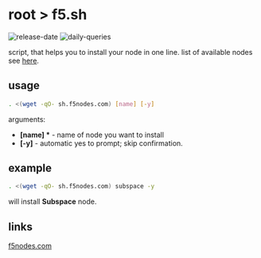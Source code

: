 # root > f5.sh

![release-date](https://badgen.net/badge/release-date/Jun%2022,%202022/red?icon=bitcoin-lightning)
![daily-queries](https://badgen.net/badge/daily-queries/699+/red?icon=github)

script, that helps you to install your node in one line.
list of available nodes see [here](https://github.com/f5nodes).

## usage

```sh
. <(wget -qO- sh.f5nodes.com) [name] [-y]
```

arguments:

- **[name] \*** - name of node you want to install
- **[-y]** - automatic yes to prompt; skip confirmation.

## example

```sh
. <(wget -qO- sh.f5nodes.com) subspace -y
```

will install **Subspace** node.

## links

[f5nodes.com](https://f5nodes.com)
